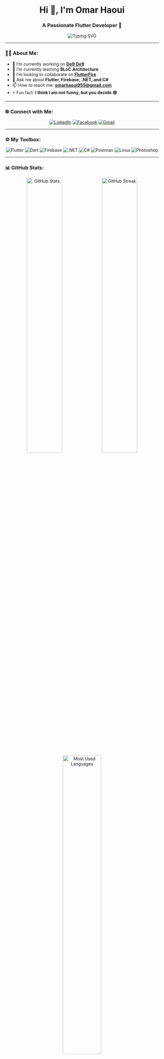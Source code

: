 <h1 align="center">Hi 👋, I'm Omar Haoui</h1>
<h3 align="center">A Passionate Flutter Developer 🚀</h3>

<p align="center">
  <img src="https://readme-typing-svg.demolab.com?font=Fira+Code&size=22&pause=1000&color=36BCF7&width=435&lines=Flutter+enthusiast+%F0%9F%8D%80;Exploring+BLoC+patterns;Open+Source+Contributor;Always+learning+new+technologies!" alt="Typing SVG" />
</p>

---

### 👨‍💻 About Me:
- 🔭 I’m currently working on [**De9 De9**](https://github.com/OmarHaoui/Swift_User.git)  
- 🌱 I’m currently learning **BLoC Architecture**  
- 👯 I’m looking to collaborate on [**FlutterFire**](https://github.com/firebase/flutterfire)  
- 💬 Ask me about **Flutter, Firebase, .NET, and C#**  
- 📫 How to reach me: **omarhaoui955@gmail.com**  
- ⚡ Fun fact: **I think I am not funny, but you decide 😄**

---

### 🌐 Connect with Me:
<p align="center">
  <a href="https://www.linkedin.com/in/omarhaoui/" target="_blank"><img src="https://img.shields.io/badge/LinkedIn-%230077B5.svg?style=for-the-badge&logo=linkedin&logoColor=white" alt="LinkedIn"/></a>
  <a href="https://www.facebook.com/omarhaoui.955/" target="_blank"><img src="https://img.shields.io/badge/Facebook-%231877F2.svg?style=for-the-badge&logo=facebook&logoColor=white" alt="Facebook"/></a>
  <a href="mailto:omarhaoui955@gmail.com"><img src="https://img.shields.io/badge/Gmail-D14836.svg?style=for-the-badge&logo=gmail&logoColor=white" alt="Gmail"/></a>
</p>

---

### ⚙️ My Toolbox:
<p align="center">
  <img src="https://img.shields.io/badge/Flutter-%2302569B.svg?style=for-the-badge&logo=Flutter&logoColor=white" alt="Flutter"/>
  <img src="https://img.shields.io/badge/Dart-%230175C2.svg?style=for-the-badge&logo=Dart&logoColor=white" alt="Dart"/>
  <img src="https://img.shields.io/badge/Firebase-%23FFCA28.svg?style=for-the-badge&logo=firebase&logoColor=black" alt="Firebase"/>
  <img src="https://img.shields.io/badge/.NET-%235C2D91.svg?style=for-the-badge&logo=dotnet&logoColor=white" alt=".NET"/>
  <img src="https://img.shields.io/badge/C%23-%23239120.svg?style=for-the-badge&logo=csharp&logoColor=white" alt="C#"/>
  <img src="https://img.shields.io/badge/Postman-FF6C37.svg?style=for-the-badge&logo=postman&logoColor=white" alt="Postman"/>
  <img src="https://img.shields.io/badge/Linux-%23FCC624.svg?style=for-the-badge&logo=linux&logoColor=black" alt="Linux"/>
  <img src="https://img.shields.io/badge/Photoshop-31A8FF.svg?style=for-the-badge&logo=adobephotoshop&logoColor=white" alt="Photoshop"/>
</p>

---

### 📊 GitHub Stats:
<p align="center">
  <img src="https://github-readme-stats.vercel.app/api?username=OmarHaoui&show_icons=true&theme=radical" alt="GitHub Stats" width="48%" />
  <img src="https://github-readme-streak-stats.herokuapp.com/?user=OmarHaoui&theme=radical" alt="GitHub Streak" width="48%"/>
</p>

<p align="center">
  <img src="https://github-readme-stats.vercel.app/api/top-langs?username=OmarHaoui&show_icons=true&locale=en&layout=compact&theme=radical" alt="Most Used Languages" width="50%" />
</p>

---

### 🌟 Featured Projects:
<p align="center">
  <a href="https://github.com/OmarHaoui/Swift_User.git">
    <img src="https://github-readme-stats.vercel.app/api/pin/?username=OmarHaoui&repo=Swift_User&theme=radical" alt="De9 De9"/>
  </a>
</p>

---

### 🚀 Fun Facts:
- 🐧 I love working with Linux and customizing environments.
- 📸 In my free time, I experiment with graphic design and Blender.
- 🎯 I enjoy setting challenging coding goals and achieving them one step at a time.

---

<p align="center">
  <img src="https://github-profile-trophy.vercel.app/?username=OmarHaoui&theme=radical&margin-w=15&column=7" alt="GitHub Trophies"/>
</p>

---

### 📝 Latest Blog Posts:
<!-- BLOG-POST-LIST:START -->
- [Mastering Flutter: A Comprehensive Guide](https://example.com)
- [Exploring BLoC Architecture in Flutter](https://example.com)
- [Getting Started with Firebase in Flutter](https://example.com)
<!-- BLOG-POST-LIST:END -->

---

### 🎉 Support Me:
<p align="center">
  <a href="https://www.buymeacoffee.com/omarhaoui" target="_blank"><img src="https://img.shields.io/badge/Buy_Me_A_Coffee-FFDD00?style=for-the-badge&logo=buy-me-a-coffee&logoColor=black" alt="Buy Me A Coffee"/></a>
</p>

---

### 📜 License:
<p align="center">
  <a href="https://github.com/OmarHaoui/OmarHaoui/blob/main/LICENSE">
    <img src="https://img.shields.io/badge/License-MIT-blue.svg" alt="License"/>
  </a>
</p>

---
